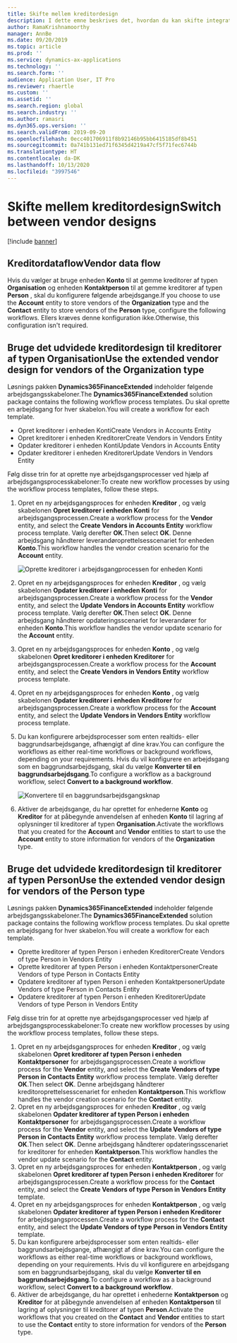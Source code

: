 ```yaml
---
title: Skifte mellem kreditordesign
description: I dette emne beskrives det, hvordan du kan skifte integrationen af kreditordata mellem Finance and Operations-apps og Common Data Service.
author: RamaKrishnamoorthy
manager: AnnBe
ms.date: 09/20/2019
ms.topic: article
ms.prod: ''
ms.service: dynamics-ax-applications
ms.technology: ''
ms.search.form: ''
audience: Application User, IT Pro
ms.reviewer: rhaertle
ms.custom: ''
ms.assetid: ''
ms.search.region: global
ms.search.industry: ''
ms.author: ramasri
ms.dyn365.ops.version: ''
ms.search.validFrom: 2019-09-20
ms.openlocfilehash: 0ecc401706911f8b92146b95bb6415185df8b451
ms.sourcegitcommit: 0a741b131ed71f6345d4219a47cf5f71fec6744b
ms.translationtype: HT
ms.contentlocale: da-DK
ms.lasthandoff: 10/13/2020
ms.locfileid: "3997546"
---
```

# <a name="switch-between-vendor-designs"></a><span data-ttu-id="04d01-103">Skifte mellem kreditordesign</span><span class="sxs-lookup"><span data-stu-id="04d01-103">Switch between vendor designs</span></span>

[!include [banner](../../includes/banner.md)]



## <a name="vendor-data-flow"></a><span data-ttu-id="04d01-104">Kreditordataflow</span><span class="sxs-lookup"><span data-stu-id="04d01-104">Vendor data flow</span></span> 

<span data-ttu-id="04d01-105">Hvis du vælger at bruge enheden **Konto** til at gemme kreditorer af typen **Organisation** og enheden **Kontaktperson** til at gemme kreditorer af typen **Person** , skal du konfigurere følgende arbejdsgange.</span><span class="sxs-lookup"><span data-stu-id="04d01-105">If you choose to use the **Account** entity to store vendors of the **Organization** type and the **Contact** entity to store vendors of the **Person** type, configure the following workflows.</span></span> <span data-ttu-id="04d01-106">Ellers kræves denne konfiguration ikke.</span><span class="sxs-lookup"><span data-stu-id="04d01-106">Otherwise, this configuration isn't required.</span></span>

## <a name="use-the-extended-vendor-design-for-vendors-of-the-organization-type"></a><span data-ttu-id="04d01-107">Bruge det udvidede kreditordesign til kreditorer af typen Organisation</span><span class="sxs-lookup"><span data-stu-id="04d01-107">Use the extended vendor design for vendors of the Organization type</span></span>

<span data-ttu-id="04d01-108">Løsnings pakken **Dynamics365FinanceExtended** indeholder følgende arbejdsgangsskabeloner.</span><span class="sxs-lookup"><span data-stu-id="04d01-108">The **Dynamics365FinanceExtended** solution package contains the following workflow process templates.</span></span> <span data-ttu-id="04d01-109">Du skal oprette en arbejdsgang for hver skabelon.</span><span class="sxs-lookup"><span data-stu-id="04d01-109">You will create a workflow for each template.</span></span>

+ <span data-ttu-id="04d01-110">Opret kreditorer i enheden Konti</span><span class="sxs-lookup"><span data-stu-id="04d01-110">Create Vendors in Accounts Entity</span></span>
+ <span data-ttu-id="04d01-111">Opret kreditorer i enheden Kreditorer</span><span class="sxs-lookup"><span data-stu-id="04d01-111">Create Vendors in Vendors Entity</span></span>
+ <span data-ttu-id="04d01-112">Opdater kreditorer i enheden Konti</span><span class="sxs-lookup"><span data-stu-id="04d01-112">Update Vendors in Accounts Entity</span></span>
+ <span data-ttu-id="04d01-113">Opdater kreditorer i enheden Kreditorer</span><span class="sxs-lookup"><span data-stu-id="04d01-113">Update Vendors in Vendors Entity</span></span>

<span data-ttu-id="04d01-114">Følg disse trin for at oprette nye arbejdsgangsprocesser ved hjælp af arbejdsgangsprocesskabeloner:</span><span class="sxs-lookup"><span data-stu-id="04d01-114">To create new workflow processes by using the workflow process templates, follow these steps.</span></span>

1. <span data-ttu-id="04d01-115">Opret en ny arbejdsgangsproces for enheden **Kreditor** , og vælg skabelonen **Opret kreditorer i enheden Konti** for arbejdsgangsprocessen.</span><span class="sxs-lookup"><span data-stu-id="04d01-115">Create a workflow process for the **Vendor** entity, and select the **Create Vendors in Accounts Entity** workflow process template.</span></span> <span data-ttu-id="04d01-116">Vælg derefter **OK**.</span><span class="sxs-lookup"><span data-stu-id="04d01-116">Then select **OK**.</span></span> <span data-ttu-id="04d01-117">Denne arbejdsgang håndterer leverandøroprettelsesscenariet for enheden **Konto**.</span><span class="sxs-lookup"><span data-stu-id="04d01-117">This workflow handles the vendor creation scenario for the **Account** entity.</span></span>

    ![Oprette kreditorer i arbejdsgangprocessen for enheden Konti](media/create_process.png)

2. <span data-ttu-id="04d01-119">Opret en ny arbejdsgangsproces for enheden **Kreditor** , og vælg skabelonen **Opdater kreditorer i enheden Konti** for arbejdsgangsprocessen.</span><span class="sxs-lookup"><span data-stu-id="04d01-119">Create a workflow process for the **Vendor** entity, and select the **Update Vendors in Accounts Entity** workflow process template.</span></span> <span data-ttu-id="04d01-120">Vælg derefter **OK**.</span><span class="sxs-lookup"><span data-stu-id="04d01-120">Then select **OK**.</span></span> <span data-ttu-id="04d01-121">Denne arbejdsgang håndterer opdateringsscenariet for leverandører for enheden **Konto**.</span><span class="sxs-lookup"><span data-stu-id="04d01-121">This workflow handles the vendor update scenario for the **Account** entity.</span></span>
3. <span data-ttu-id="04d01-122">Opret en ny arbejdsgangsproces for enheden **Konto** , og vælg skabelonen **Opret kreditorer i enheden Kreditorer** for arbejdsgangsprocessen.</span><span class="sxs-lookup"><span data-stu-id="04d01-122">Create a workflow process for the **Account** entity, and select the **Create Vendors in Vendors Entity** workflow process template.</span></span>
4. <span data-ttu-id="04d01-123">Opret en ny arbejdsgangsproces for enheden **Konto** , og vælg skabelonen **Opdater kreditorer i enheden Kreditorer** for arbejdsgangsprocessen.</span><span class="sxs-lookup"><span data-stu-id="04d01-123">Create a workflow process for the **Account** entity, and select the **Update Vendors in Vendors Entity** workflow process template.</span></span>
5. <span data-ttu-id="04d01-124">Du kan konfigurere arbejdsprocesser som enten realtids- eller baggrundsarbejdsgange, afhængigt af dine krav.</span><span class="sxs-lookup"><span data-stu-id="04d01-124">You can configure the workflows as either real-time workflows or background workflows, depending on your requirements.</span></span> <span data-ttu-id="04d01-125">Hvis du vil konfigurere en arbejdsgang som en baggrundsarbejdsgang, skal du vælge **Konverter til en baggrundsarbejdsgang**.</span><span class="sxs-lookup"><span data-stu-id="04d01-125">To configure a workflow as a background workflow, select **Convert to a background workflow**.</span></span>

    ![Konvertere til en baggrundsarbejdsgangsknap](media/background_workflow.png)

6. <span data-ttu-id="04d01-127">Aktiver de arbejdsgange, du har oprettet for enhederne **Konto** og **Kreditor** for at påbegynde anvendelsen af enheden **Konto** til lagring af oplysninger til kreditorer af typen **Organisation**.</span><span class="sxs-lookup"><span data-stu-id="04d01-127">Activate the workflows that you created for the **Account** and **Vendor** entities to start to use the **Account** entity to store information for vendors of the **Organization** type.</span></span>

## <a name="use-the-extended-vendor-design-for-vendors-of-the-person-type"></a><span data-ttu-id="04d01-128">Bruge det udvidede kreditordesign til kreditorer af typen Person</span><span class="sxs-lookup"><span data-stu-id="04d01-128">Use the extended vendor design for vendors of the Person type</span></span>

<span data-ttu-id="04d01-129">Løsnings pakken **Dynamics365FinanceExtended** indeholder følgende arbejdsgangsskabeloner.</span><span class="sxs-lookup"><span data-stu-id="04d01-129">The **Dynamics365FinanceExtended** solution package contains the following workflow process templates.</span></span> <span data-ttu-id="04d01-130">Du skal oprette en arbejdsgang for hver skabelon.</span><span class="sxs-lookup"><span data-stu-id="04d01-130">You will create a workflow for each template.</span></span>

+ <span data-ttu-id="04d01-131">Oprette kreditorer af typen Person i enheden Kreditorer</span><span class="sxs-lookup"><span data-stu-id="04d01-131">Create Vendors of type Person in Vendors Entity</span></span>
+ <span data-ttu-id="04d01-132">Oprette kreditorer af typen Person i enheden Kontaktpersoner</span><span class="sxs-lookup"><span data-stu-id="04d01-132">Create Vendors of type Person in Contacts Entity</span></span>
+ <span data-ttu-id="04d01-133">Opdatere kreditorer af typen Person i enheden Kontaktpersoner</span><span class="sxs-lookup"><span data-stu-id="04d01-133">Update Vendors of type Person in Contacts Entity</span></span>
+ <span data-ttu-id="04d01-134">Opdatere kreditorer af typen Person i enheden Kreditorer</span><span class="sxs-lookup"><span data-stu-id="04d01-134">Update Vendors of type Person in Vendors Entity</span></span>

<span data-ttu-id="04d01-135">Følg disse trin for at oprette nye arbejdsgangsprocesser ved hjælp af arbejdsgangsprocesskabeloner:</span><span class="sxs-lookup"><span data-stu-id="04d01-135">To create new workflow processes by using the workflow process templates, follow these steps.</span></span>

1. <span data-ttu-id="04d01-136">Opret en ny arbejdsgangsproces for enheden **Kreditor** , og vælg skabelonen **Opret kreditorer af typen Person i enheden Kontaktpersoner** for arbejdsgangsprocessen.</span><span class="sxs-lookup"><span data-stu-id="04d01-136">Create a workflow process for the **Vendor** entity, and select the **Create Vendors of type Person in Contacts Entity** workflow process template.</span></span> <span data-ttu-id="04d01-137">Vælg derefter **OK**.</span><span class="sxs-lookup"><span data-stu-id="04d01-137">Then select **OK**.</span></span> <span data-ttu-id="04d01-138">Denne arbejdsgang håndterer kreditoroprettelsesscenariet for enheden **Kontaktperson**.</span><span class="sxs-lookup"><span data-stu-id="04d01-138">This workflow handles the vendor creation scenario for the **Contact** entity.</span></span>
2. <span data-ttu-id="04d01-139">Opret en ny arbejdsgangsproces for enheden **Kreditor** , og vælg skabelonen **Opdater kreditorer af typen Person i enheden Kontaktpersoner** for arbejdsgangsprocessen.</span><span class="sxs-lookup"><span data-stu-id="04d01-139">Create a workflow process for the **Vendor** entity, and select the **Update Vendors of type Person in Contacts Entity** workflow process template.</span></span> <span data-ttu-id="04d01-140">Vælg derefter **OK**.</span><span class="sxs-lookup"><span data-stu-id="04d01-140">Then select **OK**.</span></span> <span data-ttu-id="04d01-141">Denne arbejdsgang håndterer opdateringsscenariet for kreditorer for enheden **Kontaktperson**.</span><span class="sxs-lookup"><span data-stu-id="04d01-141">This workflow handles the vendor update scenario for the **Contact** entity.</span></span>
3. <span data-ttu-id="04d01-142">Opret en ny arbejdsgangsproces for enheden **Kontaktperson** , og vælg skabelonen **Opret kreditorer af typen Person i enheden Kreditorer** for arbejdsgangsprocessen.</span><span class="sxs-lookup"><span data-stu-id="04d01-142">Create a workflow process for the **Contact** entity, and select the **Create Vendors of type Person in Vendors Entity** template.</span></span>
4. <span data-ttu-id="04d01-143">Opret en ny arbejdsgangsproces for enheden **Kontaktperson** , og vælg skabelonen **Opdater kreditorer af typen Person i enheden Kreditorer** for arbejdsgangsprocessen.</span><span class="sxs-lookup"><span data-stu-id="04d01-143">Create a workflow process for the **Contact** entity, and select the **Update Vendors of type Person in Vendors Entity** template.</span></span>
5. <span data-ttu-id="04d01-144">Du kan konfigurere arbejdsprocesser som enten realtids- eller baggrundsarbejdsgange, afhængigt af dine krav.</span><span class="sxs-lookup"><span data-stu-id="04d01-144">You can configure the workflows as either real-time workflows or background workflows, depending on your requirements.</span></span> <span data-ttu-id="04d01-145">Hvis du vil konfigurere en arbejdsgang som en baggrundsarbejdsgang, skal du vælge **Konverter til en baggrundsarbejdsgang**.</span><span class="sxs-lookup"><span data-stu-id="04d01-145">To configure a workflow as a background workflow, select **Convert to a background workflow**.</span></span>
6. <span data-ttu-id="04d01-146">Aktiver de arbejdsgange, du har oprettet i enhederne **Kontaktperson** og **Kreditor** for at påbegynde anvendelsen af enheden **Kontaktperson** til lagring af oplysninger til kreditorer af typen **Person**.</span><span class="sxs-lookup"><span data-stu-id="04d01-146">Activate the workflows that you created on the **Contact** and **Vendor** entities to start to use the **Contact** entity to store information for vendors of the **Person** type.</span></span>
